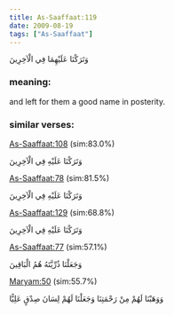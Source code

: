 ```yaml
---
title: As-Saaffaat:119
date: 2009-08-19
tags: ["As-Saaffaat"]
---
```

وَتَرَكْنَا عَلَيْهِمَا فِي الْآخِرِينَ
### meaning: 
and left for them a good name in posterity.
### similar verses: 

[As-Saaffaat:108](/37/108) (sim:83.0%)

وَتَرَكْنَا عَلَيْهِ فِي الْآخِرِينَ

[As-Saaffaat:78](/37/78) (sim:81.5%)

وَتَرَكْنَا عَلَيْهِ فِي الْآخِرِينَ

[As-Saaffaat:129](/37/129) (sim:68.8%)

وَتَرَكْنَا عَلَيْهِ فِي الْآخِرِينَ

[As-Saaffaat:77](/37/77) (sim:57.1%)

وَجَعَلْنَا ذُرِّيَّتَهُ هُمُ الْبَاقِينَ

[Maryam:50](/19/50) (sim:55.7%)

وَوَهَبْنَا لَهُمْ مِنْ رَحْمَتِنَا وَجَعَلْنَا لَهُمْ لِسَانَ صِدْقٍ عَلِيًّا
